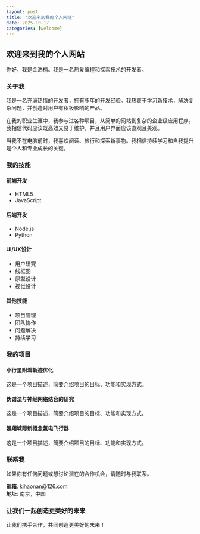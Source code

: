 ```yaml
---
layout: post
title: "欢迎来到我的个人网站"
date: 2025-10-17
categories: [welcome]
---
```


## 欢迎来到我的个人网站

你好，我是金浩楠。我是一名热爱编程和探索技术的开发者。

### 关于我

我是一名充满热情的开发者，拥有多年的开发经验。我热衷于学习新技术，解决复杂问题，并创造对用户有积极影响的产品。

在我的职业生涯中，我参与过各种项目，从简单的网站到复杂的企业级应用程序。我相信代码应该既高效又易于维护，并且用户界面应该直观且美观。

当我不在电脑前时，我喜欢阅读、旅行和探索新事物。我相信持续学习和自我提升是个人和专业成长的关键。

### 我的技能

#### 前端开发
- HTML5
- JavaScript

#### 后端开发
- Node.js
- Python

#### UI/UX设计
- 用户研究
- 线框图
- 原型设计
- 视觉设计

#### 其他技能
- 项目管理
- 团队协作
- 问题解决
- 持续学习

### 我的项目

#### 小行星附着轨迹优化
这是一个项目描述，简要介绍项目的目标、功能和实现方式。

#### 伪谱法与神经网络结合的研究
这是一个项目描述，简要介绍项目的目标、功能和实现方式。

#### 氢翔城际新概念氢电飞行器
这是一个项目描述，简要介绍项目的目标、功能和实现方式。

### 联系我

如果你有任何问题或想讨论潜在的合作机会，请随时与我联系。

**邮箱**: kihaonan@126.com  
**地址**: 南京，中国

### 让我们一起创造更美好的未来

让我们携手合作，共同创造更美好的未来！
